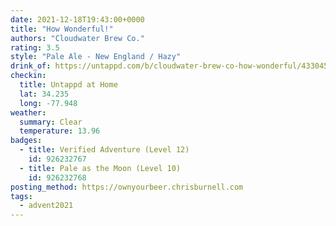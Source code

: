 ```yaml
---
date: 2021-12-18T19:43:00+0000
title: "How Wonderful!"
authors: "Cloudwater Brew Co."
rating: 3.5
style: "Pale Ale - New England / Hazy"
drink_of: https://untappd.com/b/cloudwater-brew-co-how-wonderful/4330456
checkin:
  title: Untappd at Home
  lat: 34.235
  long: -77.948
weather:
  summary: Clear
  temperature: 13.96
badges:
  - title: Verified Adventure (Level 12)
    id: 926232767
  - title: Pale as the Moon (Level 10)
    id: 926232768
posting_method: https://ownyourbeer.chrisburnell.com
tags:
  - advent2021
---
```

